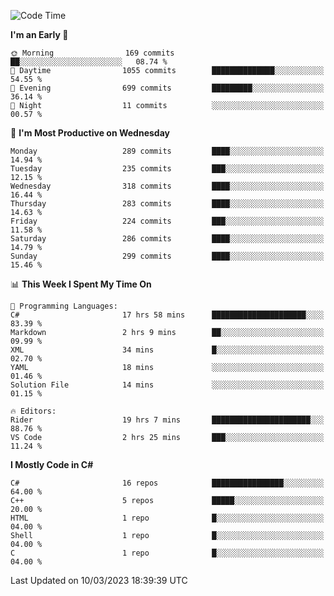 <!--START_SECTION:waka-->
![Code Time](http://img.shields.io/badge/Code%20Time-986%20hrs%2038%20mins-blue)

**I'm an Early 🐤** 

```text
🌞 Morning                169 commits         ██░░░░░░░░░░░░░░░░░░░░░░░   08.74 % 
🌆 Daytime                1055 commits        ██████████████░░░░░░░░░░░   54.55 % 
🌃 Evening                699 commits         █████████░░░░░░░░░░░░░░░░   36.14 % 
🌙 Night                  11 commits          ░░░░░░░░░░░░░░░░░░░░░░░░░   00.57 % 
```
📅 **I'm Most Productive on Wednesday** 

```text
Monday                   289 commits         ████░░░░░░░░░░░░░░░░░░░░░   14.94 % 
Tuesday                  235 commits         ███░░░░░░░░░░░░░░░░░░░░░░   12.15 % 
Wednesday                318 commits         ████░░░░░░░░░░░░░░░░░░░░░   16.44 % 
Thursday                 283 commits         ████░░░░░░░░░░░░░░░░░░░░░   14.63 % 
Friday                   224 commits         ███░░░░░░░░░░░░░░░░░░░░░░   11.58 % 
Saturday                 286 commits         ████░░░░░░░░░░░░░░░░░░░░░   14.79 % 
Sunday                   299 commits         ████░░░░░░░░░░░░░░░░░░░░░   15.46 % 
```


📊 **This Week I Spent My Time On** 

```text
💬 Programming Languages: 
C#                       17 hrs 58 mins      █████████████████████░░░░   83.39 % 
Markdown                 2 hrs 9 mins        ██░░░░░░░░░░░░░░░░░░░░░░░   09.99 % 
XML                      34 mins             █░░░░░░░░░░░░░░░░░░░░░░░░   02.70 % 
YAML                     18 mins             ░░░░░░░░░░░░░░░░░░░░░░░░░   01.46 % 
Solution File            14 mins             ░░░░░░░░░░░░░░░░░░░░░░░░░   01.15 % 

🔥 Editors: 
Rider                    19 hrs 7 mins       ██████████████████████░░░   88.76 % 
VS Code                  2 hrs 25 mins       ███░░░░░░░░░░░░░░░░░░░░░░   11.24 % 
```

**I Mostly Code in C#** 

```text
C#                       16 repos            ████████████████░░░░░░░░░   64.00 % 
C++                      5 repos             █████░░░░░░░░░░░░░░░░░░░░   20.00 % 
HTML                     1 repo              █░░░░░░░░░░░░░░░░░░░░░░░░   04.00 % 
Shell                    1 repo              █░░░░░░░░░░░░░░░░░░░░░░░░   04.00 % 
C                        1 repo              █░░░░░░░░░░░░░░░░░░░░░░░░   04.00 % 
```




 Last Updated on 10/03/2023 18:39:39 UTC
<!--END_SECTION:waka-->
